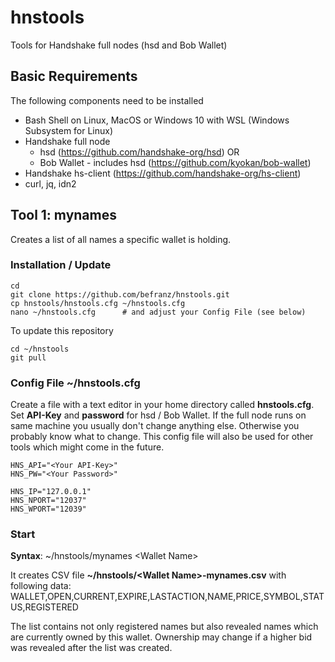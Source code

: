# hnstools
Tools for Handshake full nodes (hsd and Bob Wallet)

## Basic Requirements
The following components need to be installed

* Bash Shell on Linux, MacOS or Windows 10 with WSL (Windows Subsystem for Linux) 
* Handshake full node 
  * hsd (https://github.com/handshake-org/hsd) OR
  * Bob Wallet - includes hsd (https://github.com/kyokan/bob-wallet)
* Handshake hs-client (https://github.com/handshake-org/hs-client)
* curl, jq, idn2

## Tool 1: mynames
Creates a list of all names a specific wallet is holding.

### Installation / Update
```
cd
git clone https://github.com/befranz/hnstools.git
cp hnstools/hnstools.cfg ~/hnstools.cfg
nano ~/hnstools.cfg      # and adjust your Config File (see below)
```
To update this repository
```
cd ~/hnstools
git pull
```

### Config File ~/hnstools.cfg

Create a file with a text editor in your home directory called **hnstools.cfg**. Set **API-Key** and **password** for hsd / Bob Wallet. If the full node runs on same machine you usually don't change anything else. Otherwise you probably know what to change. This config file will also be used for other tools which might come in the future.

```
HNS_API="<Your API-Key>"
HNS_PW="<Your Password>"

HNS_IP="127.0.0.1"
HNS_NPORT="12037"
HNS_WPORT="12039"
```

### Start
**Syntax**: ~/hnstools/mynames \<Wallet Name\>
  
It creates CSV file **~/hnstools/\<Wallet Name\>-mynames.csv** with following data:
WALLET,OPEN,CURRENT,EXPIRE,LASTACTION,NAME,PRICE,SYMBOL,STATUS,REGISTERED

The list contains not only registered names but also revealed names which are currently owned by this wallet. Ownership may change if a higher bid was revealed after the list was created.
